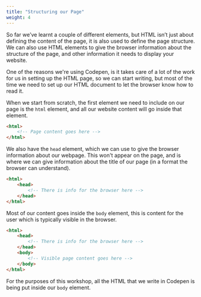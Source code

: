 ```yaml
---
title: "Structuring our Page"
weight: 4
---
```


So far we’ve learnt a couple of different elements, but HTML isn’t just about defining the content of the page, it is also used to define the page structure.
We can also use HTML elements to give the browser information about the structure of the page, and other information it needs to display your website.

One of the reasons we're using Codepen, is it takes care of a lot of the work for us in setting up the HTML page, so we can start writing, but most of the time we need to set up our HTML document to let the browser know how to read it.

When we start from scratch, the first element we need to include on our page is the `html` element, and all our website content will go inside that element.

```html
<html>
    <!-- Page content goes here -->
</html>
```

We also have the `head` element, which we can use to give the browser information about our webpage.
This won't appear on the page, and is where we can give information about the title of our page (in a format the browser can understand).

```html
<html>
    <head>
        <!-- There is info for the browser here -->
    </head>
</html>
```

Most of our content goes inside the `body` element, this is content for the user which is typically visible in the browser.

```html
<html>
    <head>
        <!-- There is info for the browser here -->
    </head>
    <body>
        <!-- Visible page content goes here -->
    </body>
</html>
```

For the purposes of this workshop, all the HTML that we write in Codepen is being put inside our `body` element.
